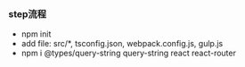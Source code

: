 <!--
 * @Author: your name
 * @Date: 2021-06-02 22:02:30
 * @Description: file content
-->
### step流程
- npm init
- add file: src/*, tsconfig.json, webpack.config.js, gulp.js
- npm i @types/query-string query-string react react-router
